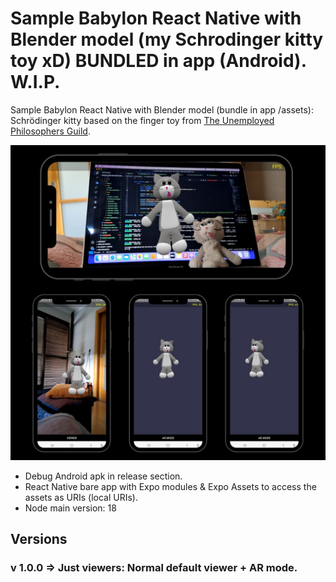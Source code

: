 # Sample Babylon React Native with Blender model (my Schrodinger kitty toy xD) BUNDLED in app (Android). W.I.P.

Sample Babylon React Native with Blender model (bundle in app /assets): Schrödinger kitty based on the finger toy from [The Unemployed Philosophers Guild](https://philosophersguild.com/).

![screenshots](/README_pics/screenshotsbabylon.jpg)

- Debug Android apk in release section.
- React Native bare app with Expo modules & Expo Assets to access the assets as URIs (local URIs).
- Node main version: 18

## Versions
### v 1.0.0 => Just viewers: Normal default viewer + AR mode.